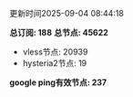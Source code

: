 更新时间2025-09-04 08:44:18

**总订阅: 188**
**总节点: 45622**
- vless节点: 20939
- hysteria2节点: 19

**google ping有效节点: 237**
